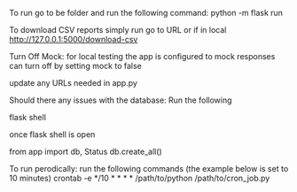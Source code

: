 To run go to be folder and run the following command:
python -m flask run

To download CSV reports simply run
go to URL or if in local http://127.0.0.1:5000/download-csv

Turn Off Mock:
for local testing the app is configured to mock responses can turn off by setting mock to false

update any URLs needed in app.py

Should there any issues with the database:
Run the following

flask shell

once flask shell is open

from app import db, Status
db.create_all()

To run perodically:
run the following commands (the example below is set to 10 minutes)
crontab -e
*/10 * * * * /path/to/python /path/to/cron_job.py
